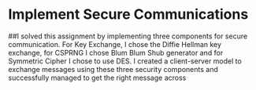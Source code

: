 # Implement Secure Communications

##I solved this assignment by implementing three components for secure
communication. For Key Exchange, I chose the Diffie Hellman key exchange, for
CSPRNG I chose Blum Blum Shub generator and for Symmetric Cipher I chose to
use DES. I created a client-server model to exchange messages using these three
security components and successfully managed to get the right message across
